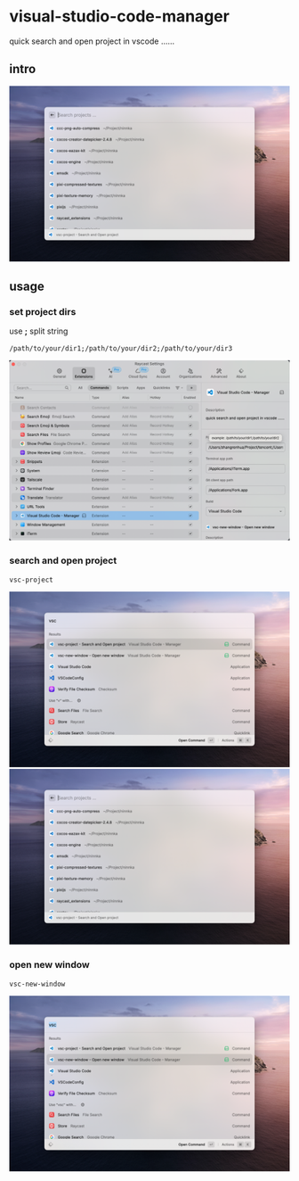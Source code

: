 # visual-studio-code-manager

quick search and open project in vscode ......

## intro

![intro_1](./assets/vscode-manager-intro_1.png)

## usage

### set project dirs

use **;** split string

```
/path/to/your/dir1;/path/to/your/dir2;/path/to/your/dir3
```

![intro_2](./assets/vscode-manager-intro_2.png)

### search and open project

```
vsc-project
```

![intro_3](assets/vscode-manager-intro_3.png)
![intro_1](./assets/vscode-manager-intro_1.png)

### open new window

```
vsc-new-window
```

![intro_4](assets/vscode-manager-intro_4.png)


